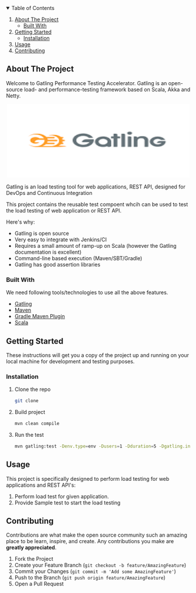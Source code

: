 <!-- TABLE OF CONTENTS -->
<details open="open">
  <summary>Table of Contents</summary>
  <ol>
    <li>
      <a href="#about-the-project">About The Project</a>
      <ul>
        <li><a href="#built-with">Built With</a></li>
      </ul>
    </li>
    <li>
      <a href="#getting-started">Getting Started</a>
      <ul>
        <li><a href="#installation">Installation</a></li>
      </ul>
    </li>
    <li><a href="#usage">Usage</a></li>
    <li><a href="#contributing">Contributing</a></li>
  </ol>
</details>





<!-- ABOUT THE PROJECT -->
## About The Project


Welcome to Gatling Performance Testing Accelerator. Gatling is an open-source load- and performance-testing framework based on Scala, Akka and Netty.

<p align="center">
  <img width="500" height="200" src="images/gat.png">
</p>

Gatling is an load testing tool for web applications, REST API, designed for DevOps and Continuous Integration

This project contains the reusable test compoent whcih can be used to test the load testing of web application or REST API.


Here's why:
* Gatling is open source
* Very easy to integrate with Jenkins/CI
* Requires a small amount of ramp-up on Scala (however the Gatling documentation is excellent)
* Command-line based execution (Maven/SBT/Gradle)
* Gatling has good assertion libraries




### Built With



We need following tools/technologies to use all the above features.
* [Gatling](https://gatling.io/)
* [Maven](https://maven.apache.org/)
* [Gradle Maven Plugin](https://gatling.io/docs/current/extensions/maven_plugin/)
* [Scala](https://www.scala-lang.org/)


<!-- GETTING STARTED -->
## Getting Started


These instructions will get you a copy of the project up and running on your local machine for development and testing purposes.


### Installation

1. Clone the repo
   ```sh
   git clone 
   ```
2. Build project
   ```sh
   mvn clean compile
   ```
3. Run the test
   ```sh
   mvn gatling:test -Denv.type=env -Dusers=1 -Dduration=5 -Dgatling.includes=tests.*
   ```




<!-- USAGE EXAMPLES -->
## Usage



This project is specifically designed to perform load testing for web applications and REST API's:



1. Perform load test for given application.
2. Provide Sample test to start the load testing





<!-- CONTRIBUTING -->
## Contributing



Contributions are what make the open source community such an amazing place to be learn, inspire, and create. Any contributions you make are **greatly appreciated**.



1. Fork the Project
2. Create your Feature Branch (`git checkout -b feature/AmazingFeature`)
3. Commit your Changes (`git commit -m 'Add some AmazingFeature'`)
4. Push to the Branch (`git push origin feature/AmazingFeature`)
5. Open a Pull Request

